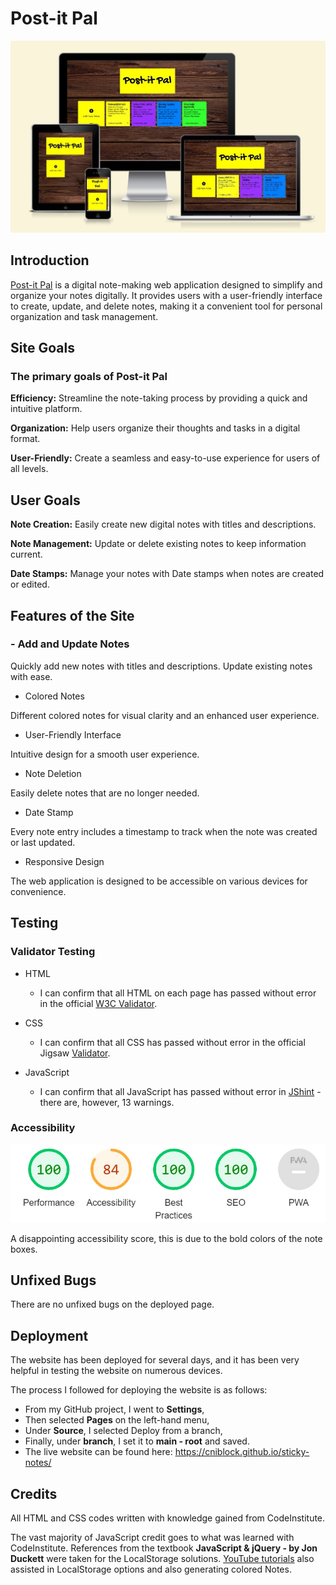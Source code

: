 # Post-it Pal

![Responsive design image](readmeimages/responsive-postitpal.jpg)

## Introduction

[Post-it Pal](https://cniblock.github.io/sticky-notes/) is a digital note-making web application designed to simplify and organize your notes digitally. It provides users with a user-friendly interface to create, update, and delete notes, making it a convenient tool for personal organization and task management.

## Site Goals

### The primary goals of Post-it Pal

**Efficiency:** Streamline the note-taking process by providing a quick and intuitive platform.

**Organization:** Help users organize their thoughts and tasks in a digital format.

**User-Friendly:** Create a seamless and easy-to-use experience for users of all levels.

## User Goals

**Note Creation:** Easily create new digital notes with titles and descriptions.

**Note Management:** Update or delete existing notes to keep information current.

**Date Stamps:** Manage your notes with Date stamps when notes are created or edited.

## Features of the Site

### - Add and Update Notes

Quickly add new notes with titles and descriptions.
Update existing notes with ease.

- Colored Notes

Different colored notes for visual clarity and an enhanced user experience.

- User-Friendly Interface

Intuitive design for a smooth user experience.

- Note Deletion

Easily delete notes that are no longer needed.

- Date Stamp

Every note entry includes a timestamp to track when the note was created or last updated.

- Responsive Design

The web application is designed to be accessible on various devices for convenience.

## Testing

### Validator Testing

- HTML

  - I can confirm that all HTML on each page has passed without error in the official [W3C Validator](https://validator.w3.org/#validate_by_input).

- CSS

  - I can confirm that all CSS has passed without error in the official Jigsaw [Validator](https://jigsaw.w3.org/css-validator/#validate_by_input).

- JavaScript
  - I can confirm that all JavaScript has passed without error in [JShint](https://jshint.com/) - there are, however, 13 warnings.

### Accessibility

![Accessibility Score](readmeimages/lighthouse.jpg)

A disappointing accessibility score, this is due to the bold colors of the note boxes.

## Unfixed Bugs

There are no unfixed bugs on the deployed page.

## Deployment

The website has been deployed for several days, and it has been very helpful in testing the website on numerous devices.

The process I followed for deploying the website is as follows:

- From my GitHub project, I went to **Settings**,
- Then selected **Pages** on the left-hand menu,
- Under **Source**, I selected Deploy from a branch,
- Finally, under **branch**, I set it to **main - root** and saved.
- The live website can be found here: <https://cniblock.github.io/sticky-notes/>

## Credits

All HTML and CSS codes written with knowledge gained from CodeInstitute.

The vast majority of JavaScript credit goes to what was learned with CodeInstitute.
References from the textbook **JavaScript & jQuery - by Jon Duckett** were taken for the LocalStorage solutions.
[YouTube tutorials](https://www.youtube.com/watch?v=Efo7nIUF2JY) also assisted in LocalStorage options and also generating colored Notes.
